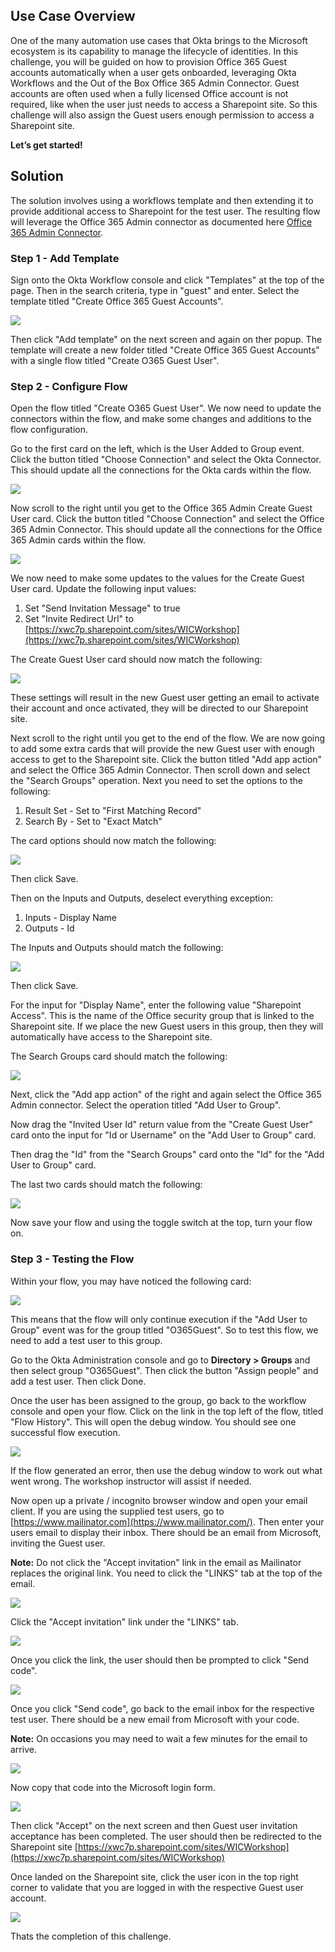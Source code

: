 ﻿## Use Case Overview

One of the many automation use cases that Okta brings to the Microsoft ecosystem is its capability to manage the lifecycle of identities. In this challenge, you will be guided on how to provision Office 365 Guest accounts automatically when a user gets onboarded, leveraging Okta Workflows and the Out of the Box Office 365 Admin Connector. Guest accounts are often used when a fully licensed Office account is not required, like when the user just needs to access a Sharepoint site. So this challenge will also assign the Guest users enough permission to access a Sharepoint site.

**Let’s get started!**

## Solution

The solution involves using a workflows template and then extending it to provide additional access to Sharepoint for the test user. The resulting flow will leverage the Office 365 Admin connector as documented here  [Office 365 Admin Connector](https://help.okta.com/wf/en-us/Content/Topics/Workflows/connector-reference/office365admin/office365admin.htm).

### Step 1 - Add Template

Sign onto the Okta Workflow console and click "Templates" at the top of the page. Then in the search criteria, type in "guest" and enter. Select the template titled "Create Office 365 Guest Accounts".

![](https://github.com/iamse-blog/wic1-workshop/blob/main/images/007/image1.png?raw=true")

Then click "Add template" on the next screen and again on ther popup. The template will create a new folder titled "Create Office 365 Guest Accounts" with a single flow titled "Create O365 Guest User".

### Step 2 - Configure Flow

Open the flow titled "Create O365 Guest User". We now need to update the connectors within the flow, and make some changes and additions to the flow configuration.

Go to the first card on the left, which is the User Added to Group event. Click the button titled "Choose Connection" and select the Okta Connector. This should update all the connections for the Okta cards within the flow.

![](https://github.com/iamse-blog/wic1-workshop/blob/main/images/007/image2.png?raw=true")

Now scroll to the right until you get to the Office 365 Admin Create Guest User card. Click the button titled "Choose Connection" and select the Office 365 Admin Connector. This should update all the connections for the Office 365 Admin cards within the flow.

![](https://github.com/iamse-blog/wic1-workshop/blob/main/images/007/image3.png?raw=true")

We now need to make some updates to the values for the Create Guest User card. Update the following input values:

1.  Set "Send Invitation Message" to true
2.  Set "Invite Redirect Url" to  [https://xwc7p.sharepoint.com/sites/WICWorkshop](https://xwc7p.sharepoint.com/sites/WICWorkshop)

The Create Guest User card should now match the following:

![](https://github.com/iamse-blog/wic1-workshop/blob/main/images/007/image4.png?raw=true")

These settings will result in the new Guest user getting an email to activate their account and once activated, they will be directed to our Sharepoint site.

Next scroll to the right until you get to the end of the flow. We are now going to add some extra cards that will provide the new Guest user with enough access to get to the Sharepoint site. Click the button titled "Add app action" and select the Office 365 Admin Connector. Then scroll down and select the "Search Groups" operation. Next you need to set the options to the following:

1.  Result Set - Set to "First Matching Record"
2.  Search By - Set to "Exact Match"

The card options should now match the following:

![](https://github.com/iamse-blog/wic1-workshop/blob/main/images/007/image5.png?raw=true")

Then click Save.

Then on the Inputs and Outputs, deselect everything exception:

1.  Inputs - Display Name
2.  Outputs - Id

The Inputs and Outputs should match the following:

![](https://github.com/iamse-blog/wic1-workshop/blob/main/images/007/image6.png?raw=true")

Then click Save.

For the input for "Display Name", enter the following value "Sharepoint Access". This is the name of the Office security group that is linked to the Sharepoint site. If we place the new Guest users in this group, then they will automatically have access to the Sharepoint site.

The Search Groups card should match the following:

![](https://github.com/iamse-blog/wic1-workshop/blob/main/images/007/image7.png?raw=true")

Next, click the "Add app action" of the right and again select the Office 365 Admin connector. Select the operation titled "Add User to Group".

Now drag the "Invited User Id" return value from the "Create Guest User" card onto the input for "Id or Username" on the "Add User to Group" card.

Then drag the "Id" from the "Search Groups" card onto the "Id" for the "Add User to Group" card.

The last two cards should match the following:

![](https://github.com/iamse-blog/wic1-workshop/blob/main/images/007/image8.png?raw=true")

Now save your flow and using the toggle switch at the top, turn your flow on.

### Step 3 - Testing the Flow

Within your flow, you may have noticed the following card:

![](https://github.com/iamse-blog/wic1-workshop/blob/main/images/007/image9.png?raw=true")

This means that the flow will only continue execution if the "Add User to Group" event was for the group titled "O365Guest". So to test this flow, we need to add a test user to this group.

Go to the Okta Administration console and go to  **Directory > Groups**  and then select group "O365Guest". Then click the button "Assign people" and add a test user. Then click Done.

Once the user has been assigned to the group, go back to the workflow console and open your flow. Click on the link in the top left of the flow, titled "Flow History". This will open the debug window. You should see one successful flow execution.

![](https://github.com/iamse-blog/wic1-workshop/blob/main/images/007/image10.png?raw=true")

If the flow generated an error, then use the debug window to work out what went wrong. The workshop instructor will assist if needed.

Now open up a private / incognito browser window and open your email client. If you are using the supplied test users, go to  [https://www.mailinator.com](https://www.mailinator.com/). Then enter your users email to display their inbox. There should be an email from Microsoft, inviting the Guest user.

**Note:** Do not click the "Accept invitation" link in the email as Mailinator replaces the original link. You need to click the "LINKS" tab at the top of the email.

![](https://github.com/iamse-blog/wic1-workshop/blob/main/images/007/image11.png?raw=true")

Click the "Accept invitation" link under the "LINKS" tab.

![](https://github.com/iamse-blog/wic1-workshop/blob/main/images/007/image12.png?raw=true")

Once you click the link, the user should then be prompted to click "Send code".

![](https://github.com/iamse-blog/wic1-workshop/blob/main/images/007/image13.png?raw=true")

Once you click "Send code", go back to the email inbox for the respective test user. There should be a new email from Microsoft with your code.

**Note:**  On occasions you may need to wait a few minutes for the email to arrive.

![](https://github.com/iamse-blog/wic1-workshop/blob/main/images/007/image14.png?raw=true")

Now copy that code into the Microsoft login form.

![](https://github.com/iamse-blog/wic1-workshop/blob/main/images/007/image15.png?raw=true")

Then click "Accept" on the next screen and then Guest user invitation acceptance has been completed. The user should then be redirected to the Sharepoint site  [https://xwc7p.sharepoint.com/sites/WICWorkshop](https://xwc7p.sharepoint.com/sites/WICWorkshop)

Once landed on the Sharepoint site, click the user icon in the top right corner to validate that you are logged in with the respective Guest user account.

![](https://github.com/iamse-blog/wic1-workshop/blob/main/images/007/image16.png?raw=true")

Thats the completion of this challenge.
